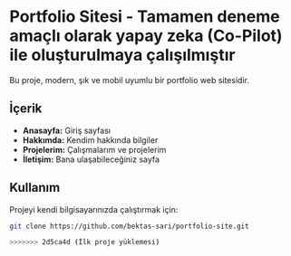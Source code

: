 
# Portfolio Sitesi - Tamamen deneme amaçlı olarak yapay zeka (Co-Pilot) ile oluşturulmaya çalışılmıştır

Bu proje, modern, şık ve mobil uyumlu bir portfolio web sitesidir. 

## İçerik

- **Anasayfa:** Giriş sayfası
- **Hakkımda:** Kendim hakkında bilgiler
- **Projelerim:** Çalışmalarım ve projelerim
- **İletişim:** Bana ulaşabileceğiniz sayfa

## Kullanım

Projeyi kendi bilgisayarınızda çalıştırmak için:

```bash
git clone https://github.com/bektas-sari/portfolio-site.git

>>>>>>> 2d5ca4d (İlk proje yüklemesi)

